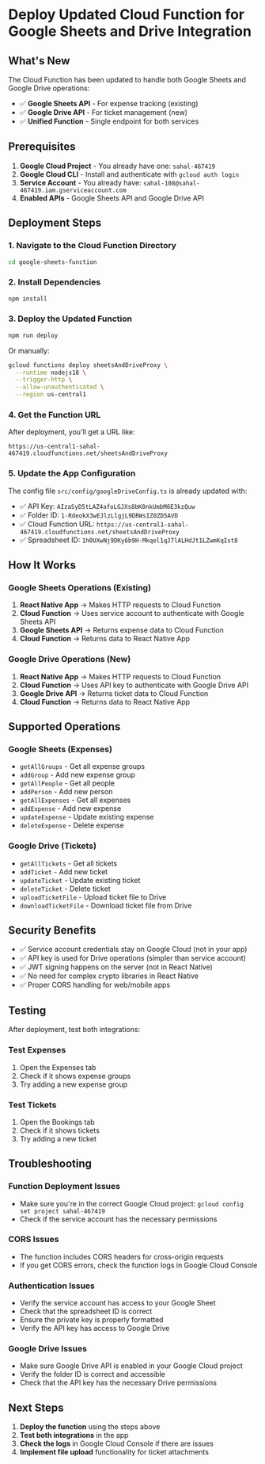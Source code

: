 # Deploy Updated Cloud Function for Google Sheets and Drive Integration

## What's New

The Cloud Function has been updated to handle both Google Sheets and Google Drive operations:
- ✅ **Google Sheets API** - For expense tracking (existing)
- ✅ **Google Drive API** - For ticket management (new)
- ✅ **Unified Function** - Single endpoint for both services

## Prerequisites

1. **Google Cloud Project** - You already have one: `sahal-467419`
2. **Google Cloud CLI** - Install and authenticate with `gcloud auth login`
3. **Service Account** - You already have: `sahal-108@sahal-467419.iam.gserviceaccount.com`
4. **Enabled APIs** - Google Sheets API and Google Drive API

## Deployment Steps

### 1. Navigate to the Cloud Function Directory
```bash
cd google-sheets-function
```

### 2. Install Dependencies
```bash
npm install
```

### 3. Deploy the Updated Function
```bash
npm run deploy
```

Or manually:
```bash
gcloud functions deploy sheetsAndDriveProxy \
  --runtime nodejs18 \
  --trigger-http \
  --allow-unauthenticated \
  --region us-central1
```

### 4. Get the Function URL
After deployment, you'll get a URL like:
```
https://us-central1-sahal-467419.cloudfunctions.net/sheetsAndDriveProxy
```

### 5. Update the App Configuration
The config file `src/config/googleDriveConfig.ts` is already updated with:
- ✅ API Key: `AIzaSyD5tLAZ4afoLGJXs8bK0nkUmbM6E3kzQuw`
- ✅ Folder ID: `1-RdeokX3wEJlzLlgjL9DRWsIZ0ZD5AVD`
- ✅ Cloud Function URL: `https://us-central1-sahal-467419.cloudfunctions.net/sheetsAndDriveProxy`
- ✅ Spreadsheet ID: `1h0UXwNj9DKy6b9H-Mkqel1qJ7lALHdJt1LZwmKqIst8`

## How It Works

### Google Sheets Operations (Existing)
1. **React Native App** → Makes HTTP requests to Cloud Function
2. **Cloud Function** → Uses service account to authenticate with Google Sheets API
3. **Google Sheets API** → Returns expense data to Cloud Function
4. **Cloud Function** → Returns data to React Native App

### Google Drive Operations (New)
1. **React Native App** → Makes HTTP requests to Cloud Function
2. **Cloud Function** → Uses API key to authenticate with Google Drive API
3. **Google Drive API** → Returns ticket data to Cloud Function
4. **Cloud Function** → Returns data to React Native App

## Supported Operations

### Google Sheets (Expenses)
- `getAllGroups` - Get all expense groups
- `addGroup` - Add new expense group
- `getAllPeople` - Get all people
- `addPerson` - Add new person
- `getAllExpenses` - Get all expenses
- `addExpense` - Add new expense
- `updateExpense` - Update existing expense
- `deleteExpense` - Delete expense

### Google Drive (Tickets)
- `getAllTickets` - Get all tickets
- `addTicket` - Add new ticket
- `updateTicket` - Update existing ticket
- `deleteTicket` - Delete ticket
- `uploadTicketFile` - Upload ticket file to Drive
- `downloadTicketFile` - Download ticket file from Drive

## Security Benefits

- ✅ Service account credentials stay on Google Cloud (not in your app)
- ✅ API key is used for Drive operations (simpler than service account)
- ✅ JWT signing happens on the server (not in React Native)
- ✅ No need for complex crypto libraries in React Native
- ✅ Proper CORS handling for web/mobile apps

## Testing

After deployment, test both integrations:

### Test Expenses
1. Open the Expenses tab
2. Check if it shows expense groups
3. Try adding a new expense group

### Test Tickets
1. Open the Bookings tab
2. Check if it shows tickets
3. Try adding a new ticket

## Troubleshooting

### Function Deployment Issues
- Make sure you're in the correct Google Cloud project: `gcloud config set project sahal-467419`
- Check if the service account has the necessary permissions

### CORS Issues
- The function includes CORS headers for cross-origin requests
- If you get CORS errors, check the function logs in Google Cloud Console

### Authentication Issues
- Verify the service account has access to your Google Sheet
- Check that the spreadsheet ID is correct
- Ensure the private key is properly formatted
- Verify the API key has access to Google Drive

### Google Drive Issues
- Make sure Google Drive API is enabled in your Google Cloud project
- Verify the folder ID is correct and accessible
- Check that the API key has the necessary Drive permissions

## Next Steps

1. **Deploy the function** using the steps above
2. **Test both integrations** in the app
3. **Check the logs** in Google Cloud Console if there are issues
4. **Implement file upload** functionality for ticket attachments 